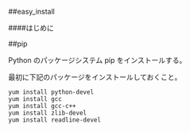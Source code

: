 ##easy_install

####はじめに

##pip

Python のパッケージシステム pip をインストールする。

最初に下記のパッケージをインストールしておくこと。

```
yum install python-devel
yum install gcc
yum install gcc-c++
yum install zlib-devel
yum install readline-devel
```

